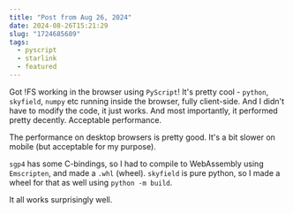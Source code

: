 ```yaml
---
title: "Post from Aug 26, 2024"
date: 2024-08-26T15:21:29
slug: "1724685689"
tags:
  - pyscript
  - starlink
  - featured
---
```

Got !FS working in the browser using `PyScript`! It's pretty cool - `python`, `skyfield`, `numpy` etc running inside the browser, fully client-side. And I didn't have to modify the code, it just works. And most importantly, it performed pretty decently. Acceptable performance.

The performance on desktop browsers is pretty good. It's a bit slower on mobile (but acceptable for my purpose).

`sgp4` has some C-bindings, so I had to compile to WebAssembly using `Emscripten`, and made a `.whl` (wheel). `skyfield` is pure python, so I made a wheel for that as well using `python -m build`.

It all works surprisingly well.